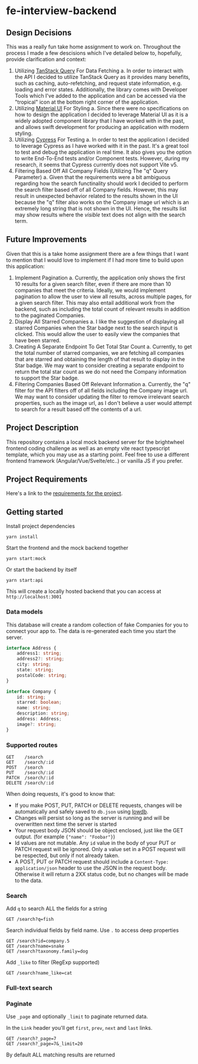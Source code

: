 # fe-interview-backend

## Design Decisions

This was a really fun take home assignment to work on. Throughout the process I made a few descisions which I've detailed below to, hopefully, provide clarification and context:

1. Utilizing [TanStack Query](https://tanstack.com/query/latest) For Data Fetching
   a. In order to interact with the API I decided to utilize TanStack Query as it provides many benefits, such as caching, auto-refetching, and request state information, e.g. loading and error states. Additionally, the library comes with Developer Tools which I've added to the application and can be accessed via the "tropical" icon at the bottom right corner of the application.
2. Utilizing [Material UI](https://mui.com/material-ui/) For Styling
   a. Since there were no specifications on how to design the application I decided to leverage Material UI as it is a widely adopted component library that I have worked with in the past, and allows swift development for producing an application with modern styling.
3. Utilizing [Cypress](https://www.cypress.io/) For Testing
   a. In order to test the application I decided to leverage Cypress as I have worked with it in the past. It's a great tool to test and debug the application in real time. It also gives you the option to write End-To-End tests and/or Component tests. However, during my research, it seems that Cypress currently does not support Vite v5.
4. Filtering Based Off All Company Fields (Utilizing The "q" Query Parameter)
   a. Given that the requirements were a bit ambiguous regarding how the search functinality should work I decided to perform the search filter based off of all Company fields. However, this may result in unexpected behavior related to the results shown in the UI because the "q" filter also works on the Company image url which is an extremely long string that is not shown in the UI. Hence, the results list may show results where the _visible_ text does not align with the search term.

## Future Improvements

Given that this is a take home assignment there are a few things that I want to mention that I would love to implement if I had more time to build upon this application:

1. Implement Pagination
   a. Currently, the application only shows the first 10 results for a given search filter, even if there are more than 10 companies that meet the criteria. Ideally, we would implement pagination to allow the user to view all results, across multiple pages, for a given search filter. This may also entail additional work from the backend, such as including the total count of relevant results in addition to the paginated Companies.
2. Display All Starred Companies
   a. I like the suggestion of displaying all starred Companies when the Star badge next to the search input is clicked. This would allow the user to easily view the companies that have been starred.
3. Creating A Separate Endpoint To Get Total Star Count
   a. Currently, to get the total number of starred companies, we are fetching all companies that are starred and obtaining the length of that result to display in the Star badge. We may want to consider creating a separate endpoint to return the total star count as we do not need the Company information to support the Star badge.
4. Filtering Companies Based Off Relevant Information
   a. Currently, the "q" filter for the API filters off of all fields including the Company image url. We may want to consider updating the filter to remove irrelevant search properties, such as the image url, as I don't believe a user would attempt to search for a result based off the contents of a url.

## Project Description

This repository contains a local mock backend server for the brightwheel frontend coding challenge as well as an empty vite react typescript template, which you may use as a starting point. Feel free to use a different frontend framework (Angular/Vue/Svelte/etc..) or vanilla JS if you prefer.

## Project Requirements

Here's a link to the [requirements for the project](https://github.com/brightwheel/fe-interview-backend/blob/main/REQUIREMENTS.md).

## Getting started

Install project dependencies

```
yarn install
```

Start the frontend and the mock backend together

```
yarn start:mock
```

Or start the backend by itself

```
yarn start:api
```

This will create a locally hosted backend that you can access at `http://localhost:3001`

### Data models

This database will create a random collection of fake Companies for you to connect your app to. The data is re-generated each time you start the server.

```typescript
interface Address {
	address1: string;
	address2?: string;
	city: string;
	state: string;
	postalCode: string;
}

interface Company {
	id: string;
	starred: boolean;
	name: string;
	description: string;
	address: Address;
	image?: string;
}
```

### Supported routes

```
GET    /search
GET    /search/:id
POST   /search
PUT    /search/:id
PATCH  /search/:id
DELETE /search/:id
```

When doing requests, it's good to know that:

- If you make POST, PUT, PATCH or DELETE requests, changes will be automatically and safely saved to `db.json` using [lowdb](https://github.com/typicode/lowdb).
- Changes will persist so long as the server is running and will be overwritten next time the server is started
- Your request body JSON should be object enclosed, just like the GET output. (for example `{"name": "Foobar"}`)
- Id values are not mutable. Any `id` value in the body of your PUT or PATCH request will be ignored. Only a value set in a POST request will be respected, but only if not already taken.
- A POST, PUT or PATCH request should include a `Content-Type: application/json` header to use the JSON in the request body. Otherwise it will return a 2XX status code, but no changes will be made to the data.

### Search

Add `q` to search ALL the fields for a string

```
GET /search?q=fish
```

Search individual fields by field name. Use `.` to access deep properties

```
GET /search?id=company.5
GET /search?name=snake
GET /search?taxonomy.family=dog
```

Add `_like` to filter (RegExp supported)

```
GET /search?name_like=cat
```

### Full-text search

### Paginate

Use `_page` and optionally `_limit` to paginate returned data.

In the `Link` header you'll get `first`, `prev`, `next` and `last` links.

```
GET /search?_page=7
GET /search?_page=7&_limit=20
```

By default ALL matching results are returned
